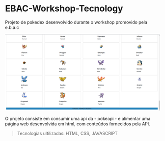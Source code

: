 # EBAC-Workshop-Tecnology
Projeto de pokedex desenvolvido durante o workshop promovido pela e.b.a.c

<img src="pokeimg.png">

O projeto consiste em consumir uma api  da - pokeapi - e alimentar uma página web desenvolvida em html, com conteúdos fornecidos pela API.

> Tecnologias ultilizadas: HTML, CSS, JAVASCRIPT
